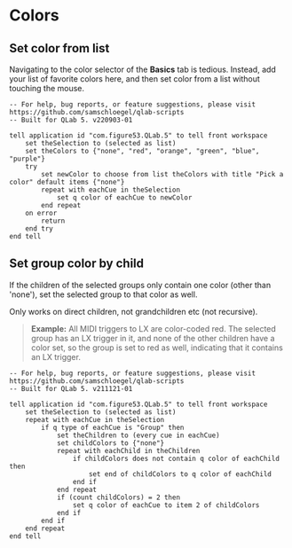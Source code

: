 # Colors

## Set color from list

Navigating to the color selector of the **Basics** tab is tedious. Instead, add your list of favorite colors here, and then set color from a list without touching the mouse.

```applescript
-- For help, bug reports, or feature suggestions, please visit https://github.com/samschloegel/qlab-scripts
-- Built for QLab 5. v220903-01

tell application id "com.figure53.QLab.5" to tell front workspace
	set theSelection to (selected as list)
	set theColors to {"none", "red", "orange", "green", "blue", "purple"}
	try
		set newColor to choose from list theColors with title "Pick a color" default items {"none"}
		repeat with eachCue in theSelection
			set q color of eachCue to newColor
		end repeat
	on error
		return
	end try
end tell
```

## Set group color by child

If the children of the selected groups only contain one color (other than 'none'), set the selected group to that color as well.

Only works on direct children, not grandchildren etc (not recursive).

> **Example:**
> All MIDI triggers to LX are color-coded red. The selected group has an LX trigger in it, and none of the other children have a color set, so the group is set to red as well, indicating that it contains an LX trigger.

```applescript
-- For help, bug reports, or feature suggestions, please visit https://github.com/samschloegel/qlab-scripts
-- Built for QLab 5. v211121-01

tell application id "com.figure53.QLab.5" to tell front workspace
	set theSelection to (selected as list)
	repeat with eachCue in theSelection
		if q type of eachCue is "Group" then
			set theChildren to (every cue in eachCue)
			set childColors to {"none"}
			repeat with eachChild in theChildren
				if childColors does not contain q color of eachChild then
					set end of childColors to q color of eachChild
				end if
			end repeat
			if (count childColors) = 2 then
				set q color of eachCue to item 2 of childColors
			end if
		end if
	end repeat
end tell
```
